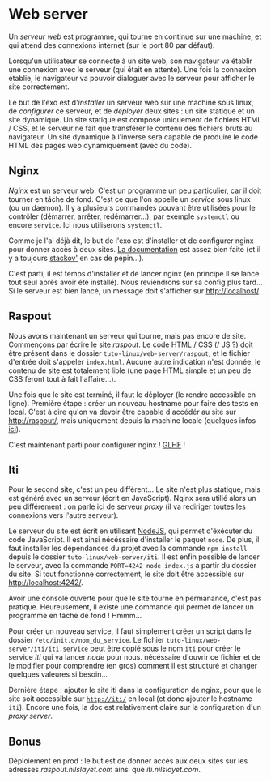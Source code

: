 # Web server

Un *serveur web* est programme, qui tourne en continue sur une machine, et qui
attend des connexions internet (sur le port 80 par défaut).

Lorsqu'un utilisateur se connecte à un site web, son navigateur va établir une
connexion avec le serveur (qui était en attente). Une fois la connexion
établie, le navigateur va pouvoir dialoguer avec le serveur pour afficher le
site correctement.

Le but de l'exo est d'*installer* un serveur web sur une machine sous linux, de
*configurer* ce serveur, et de *déployer* deux sites : un site statique et un
site dynamique.  Un site statique est composé uniquement de fichiers HTML /
CSS, et le serveur ne fait que transférer le contenu des fichiers bruts au
navigateur. Un site dynamique à l'inverse sera capable de produire le code HTML
des pages web dynamiquement (avec du code).

## Nginx

*Nginx* est un serveur web. C'est un programme un peu particulier, car il doit
tourner en tâche de fond. C'est ce que l'on appelle un *service* sous linux (ou
un daemon). Il y a plusieurs commandes pouvant être utilisées pour le contrôler
(démarrer, arrêter, redémarrer...), par exemple `systemctl` ou encore
`service`. Ici nous utiliserons `systemctl`.

Comme je l'ai déjà dit, le but de l'exo est d'installer et de configurer nginx
pour donner accès à deux sites. [La documentation](http://nginx.org/en/docs/)
est assez bien faite (et il y a toujours [stackov'](http://stackoverflow.com/)
en cas de pépin...).

C'est parti, il est temps d'installer et de lancer nginx (en principe il se
lance tout seul après avoir été installé). Nous reviendrons sur sa config plus
tard... Si le serveur est bien lancé, un message doit s'afficher sur
[http://localhost/](http://localhost/).

## Raspout

Nous avons maintenant un serveur qui tourne, mais pas encore de site.
Commençons par écrire le site *raspout*. Le code HTML / CSS (/ JS ?) doit être
présent dans le dossier `tuto-linux/web-server/raspout`, et le fichier d'entrée
doit s'appeler `index.html`. Aucune autre indication n'est donnée, le contenu
de site est totalement lible (une page HTML simple et un peu de CSS feront tout
à fait l'affaire...).

Une fois que le site est terminé, il faut le déployer (le rendre accessible en
ligne). Première étape : créer un nouveau hostname pour faire des tests en
local. C'est à dire qu'on va devoir être capable d'accédér au site sur
[http://raspout/](http://raspout), mais uniquement depuis la machine locale
(quelques infos [ici](https://google.com/?q=debian+host)).

C'est maintenant parti pour configurer nginx !
[GLHF](http://nginx.org/en/docs/beginners_guide.html) !

## Iti

Pour le second site, c'est un peu différent... Le site n'est plus statique,
mais est généré avec un serveur (écrit en JavaScript). Nginx sera utilié alors
un peu différement : on parle ici de serveur *proxy* (il va rediriger toutes
les connexions vers l'autre serveur).

Le serveur du site est écrit en utilisant [NodeJS](https://nodejs.org/en/), qui
permet d'éxécuter du code JavaScript. Il est ainsi nécéssaire d'installer le
paquet `node`. De plus, il faut installer les dépendances du projet avec la
commande `npm install` depuis le dossier `tuto-linux/web-server/iti`. Il est
enfin possible de lancer le serveur, avec la commande `PORT=4242 node index.js`
à partir du dossier du site. Si tout fonctionne correctement, le site doit être
accessible sur [http://localhost:4242/](http://localhost:4242/).

Avoir une console ouverte pour que le site tourne en permanance, c'est pas
pratique. Heureusement, il existe une commande qui permet de lancer un
programme en tâche de fond ! Hmmm...

Pour créer un nouveau service, il faut simplement créer un script dans le
dossier `/etc/init.d/nom_du_service`. Le fichier
`tuto-linux/web-server/iti/iti.service` peut être copié sous le nom `iti` pour
créer le service *iti* qui va lancer *node* pour nous.
nécéssaire d'ouvrir ce fichier et de le modifier pour comprendre (en gros)
comment il est structuré et changer quelques valeures si besoin...

Dernière étape : ajouter le site iti dans la configuration de nginx, pour que
le site soit accessible sur [`http://iti/`](http://iti/) en local (et donc
ajouter le hostname `iti`). Encore une fois, la doc est relativement claire sur
la configuration d'un *proxy server*.

## Bonus

Déploiement en prod : le but est de donner accès aux deux sites sur les
adresses *raspout.nilslayet.com* ainsi que *iti.nilslayet.com*.
